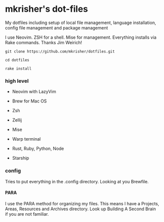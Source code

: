 # mkrisher's dot-files

My dotfiles including setup of local file management, language installation, config file management and package management

I use Neovim. ZSH for a shell. Mise for management. Everything installs via Rake commands. Thanks Jim Weirich!

```
git clone https://github.com/mkrisher/dotfiles.git

cd dotfiles

rake install
```

### high level

- Neovim with LazyVim

- Brew for Mac OS

- Zsh

- Zellij

- Mise

- Warp terminal

- Rust, Ruby, Python, Node

- Starship

### config

Tries to put everything in the .config directory. Looking at you Brewfile.

#### PARA

I use the PARA method for organizing my files. This means I have a Projects, Areas, Resources and Archives directory. Look up Building A Second Brain if you are not familiar.
